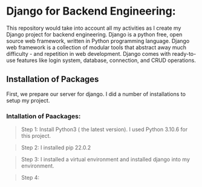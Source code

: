 # Django for Backend Engineering:
This repository would take into account all my activities as I create my Django project for backend engineering.
Django is a python free, open source web framework, written in Python programming language. Django web framework is a collection of modular tools that abstract away much difficulty - and repetition in web development.
Django comes with ready-to-use features like login system, database, connection, and CRUD operations.
## Installation of Packages
First, we prepare our server for django. I did a number of installations to setup my project.
### Intallation of Paackages:
>Step 1: Install Python3 ( the latest version). I used Python 3.10.6 for this project.

>Step 2: I installed pip 22.0.2

>Step 3: I installed a virtual environment and installed django into my environment.

>Step 4: